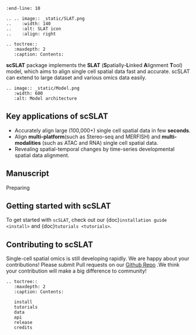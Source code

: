 ```{include} ../README.md
:end-line: 10
```

```{eval-rst}
.. .. image:: _static/SLAT.png
..    :width: 140
..    :alt: SLAT icon
..    :align: right
```

```{eval-rst}
.. toctree::
   :maxdepth: 2
   :caption: Contents:
```

**scSLAT** package implements the **SLAT** (**S**patially-**L**inked **A**lignment **T**ool) model, which aims to align single cell spatial data fast and accurate. scSLAT can extend to large dataset and various omics data easily.

```{eval-rst}
.. image:: _static/Model.png
   :width: 600
   :alt: Model architecture
```

## Key applications of scSLAT
- Accurately align large (100,000+) single cell spatial data in few **seconds**.
- Align **multi-platform**(such as Stereo-seq and MERFISH) and **multi-modalities** (such as ATAC and RNA) single cell spatial data.
- Revealing spatial-temporal changes by time-series developmental spatial data alignment.

## Manuscript
Preparing

## Getting started with scSLAT
To get started with ``scSLAT``, check out our {doc}`installation guide <install>` and {doc}`tutorials <tutorials>`.

## Contributing to scSLAT
Single-cell spatial omics is still developing rapidly. We are happy about your contributions! Please submit Pull requests on our [Github Repo](https://github.com/gao-lab/SLAT) .We think your contribution will make a big difference to community!


```{eval-rst}
.. toctree::
   :maxdepth: 2
   :caption: Contents:

   install
   tutorials
   data
   api
   release
   credits

```